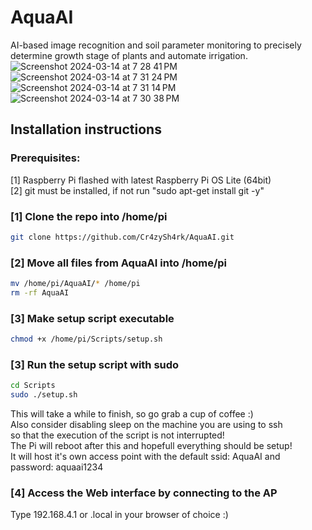 # AquaAI
AI-based image recognition and soil parameter monitoring to precisely determine growth stage of plants and automate irrigation.
![Screenshot 2024-03-14 at 7 28 41 PM](https://github.com/Cr4zySh4rk/AquaAI/assets/75577562/329e5eeb-69cc-493d-ae19-a41f9e922fb8)
![Screenshot 2024-03-14 at 7 31 24 PM](https://github.com/Cr4zySh4rk/AquaAI/assets/75577562/07963ec9-94d7-46b9-8ba5-117f0cee0342)
![Screenshot 2024-03-14 at 7 31 14 PM](https://github.com/Cr4zySh4rk/AquaAI/assets/75577562/9bb8e2da-8875-45cb-b716-fd943abf14be)
![Screenshot 2024-03-14 at 7 30 38 PM](https://github.com/Cr4zySh4rk/AquaAI/assets/75577562/0ca74773-7416-457b-b8ae-19aa274c6c4a)

## Installation instructions

### Prerequisites:
[1] Raspberry Pi flashed with latest Raspberry Pi OS Lite (64bit) </br>
[2] git must be installed, if not run "sudo apt-get install git -y"</br>

### [1] Clone the repo into /home/pi
``` bash
git clone https://github.com/Cr4zySh4rk/AquaAI.git
```

### [2] Move all files from AquaAI into /home/pi
``` bash
mv /home/pi/AquaAI/* /home/pi
rm -rf AquaAI
```
### [3] Make setup script executable
``` bash
chmod +x /home/pi/Scripts/setup.sh
```

### [3] Run the setup script with sudo
``` bash
cd Scripts
sudo ./setup.sh
```
This will take a while to finish, so go grab a cup of coffee :) </br>
Also consider disabling sleep on the machine you are using to ssh </br>
so that the execution of the script is not interrupted! </br>
The Pi will reboot after this and hopefull everything should be setup! </br>
It will host it's own access point with the default ssid: AquaAI and password: aquaai1234

### [4] Access the Web interface by connecting to the AP</br>
Type 192.168.4.1 or <hostname>.local in your browser of choice :)
